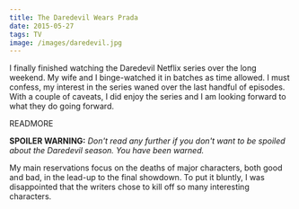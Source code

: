 ```yaml
---
title: The Daredevil Wears Prada
date: 2015-05-27
tags: TV
image: /images/daredevil.jpg
---
```


I finally finished watching the Daredevil Netflix series over the long weekend. My wife and I binge-watched it in batches as time allowed. I must confess,
my interest in the series waned over the last handful of episodes. With a couple of caveats, I did enjoy the series and I am looking forward to what they do
going forward.

READMORE

**SPOILER WARNING:** *Don't read any further if you don't want to be spoiled about the Daredevil season. You have been warned.*

My main reservations focus on the deaths of major characters, both good and bad, in the lead-up to the final showdown. To put it bluntly, I was disappointed that the writers chose to kill off so many interesting characters.